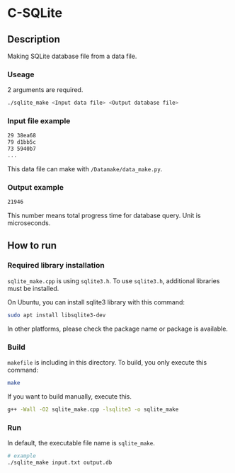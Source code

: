 # C-SQLite

## Description

Making SQLite database file from a data file.

### Useage

2 arguments are required.

```sh
./sqlite_make <Input data file> <Output database file>
```

### Input file example

```txt
29 38ea68
79 d1bb5c
73 5940b7
...
```

This data file can make with `/Datamake/data_make.py`.

### Output example

```txt
21946
```

This number means total progress time for database query.
Unit is microseconds.

## How to run

### Required library installation

`sqlite_make.cpp` is using `sqlite3.h`.
To use `sqlite3.h`, additional libraries must be installed.

On Ubuntu, you can install sqlite3 library with this command:

```sh
sudo apt install libsqlite3-dev
```

In other platforms, please check the package name or package is available.

### Build

`makefile` is including in this directory.
To build, you only execute this command:

```sh
make
```

If you want to build manually, execute this.

```sh
g++ -Wall -O2 sqlite_make.cpp -lsqlite3 -o sqlite_make
```

### Run

In default, the executable file name is `sqlite_make`.

```sh
# example
./sqlite_make input.txt output.db
```
